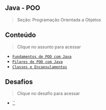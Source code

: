 ## Java - POO

> Seção: Programação Orientada a Objetos

## Conteúdo

> Clique no assunto para acessar
- [`Fundamentos de POO com Java`](Fundamentos-POO)
- [`Pilares de POO com Java`](Pilares-POO)
- [`Classes e Encapsulamentos`](Classes-Encapsulamento)

## Desafios

> Clique no desafio para acessar
- [``]()
